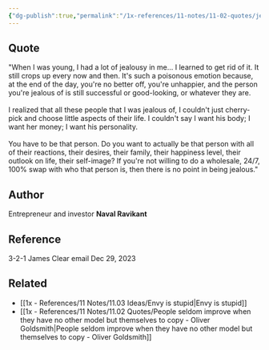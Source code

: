 ```yaml
---
{"dg-publish":true,"permalink":"/1x-references/11-notes/11-02-quotes/jealousy-is-a-poisonous-emotion-because-at-the-end-of-the-day-you-are-no-better-off-and-the-person-youre-jealous-of-is-still-successful-or-good-looking-of-whatever-they-are-naval-ravikant/","title":"Jealousy is a poisonous emotion because at the end of the day you are no better off and the person youre jealous of is still successful or good-looking of whatever they are - Naval Ravikant","dgShowBacklinks":false}
---
```



## Quote
"When I was young, I had a lot of jealousy in me... I learned to get rid of it. It still crops up every now and then. It's such a poisonous emotion because, at the end of the day, you're no better off, you're unhappier, and the person you're jealous of is still successful or good-looking, or whatever they are.  
​  
I realized that all these people that I was jealous of, I couldn't just cherry-pick and choose little aspects of their life. I couldn't say I want his body; I want her money; I want his personality.  
​  
You have to be that person. Do you want to actually be that person with all of their reactions, their desires, their family, their happiness level, their outlook on life, their self-image? If you're not willing to do a wholesale, 24/7, 100% swap with who that person is, then there is no point in being jealous."

## Author
Entrepreneur and investor **Naval Ravikant**


## Reference
3-2-1 James Clear email Dec 29, 2023

## Related
- [[1x - References/11 Notes/11.03 Ideas/Envy is stupid\|Envy is stupid]]
- [[1x - References/11 Notes/11.02 Quotes/People seldom improve when they have no other model but themselves to copy - Oliver Goldsmith\|People seldom improve when they have no other model but themselves to copy - Oliver Goldsmith]]